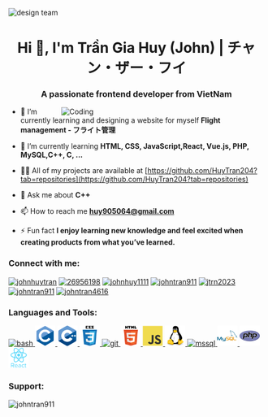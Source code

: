 ![design team](https://github.com/user-attachments/assets/977dd02f-23e7-427c-82f2-a8d2ce17d772)
<h1 align="center">Hi 👋, I'm Trần Gia Huy (John) | チャン・ザー・フイ</h1>
<h3 align="center">A passionate frontend developer from VietNam</h3>
<img align="right" alt="Coding" width="400" src="https://th.bing.com/th/id/R.27c415ad0c5c96cd24dcf4c264066317?rik=l9bGRoJq1BCO9g&riu=http%3a%2f%2f25.media.tumblr.com%2f7ec8a5f476bf3eb7f19726316192d5e9%2ftumblr_mk7dnxrR6I1qcmi8ro1_500.gif&ehk=buyb%2bubrNpSaexTrqfuvZXSTbn4RAflzbn81t3xvYNQ%3d&risl=&pid=ImgRaw&r=0">

- 🔭 I’m currently learning and designing a website for myself **Flight management - フライト管理**

- 🌱 I’m currently learning **HTML, CSS, JavaScript,React, Vue.js, PHP, MySQL,C++, C, ...**

- 👨‍💻 All of my projects are available at [https://github.com/HuyTran204?tab=repositories](https://github.com/HuyTran204?tab=repositories)

- 💬 Ask me about **C++**

- 📫 How to reach me **huy905064@gmail.com**

- ⚡ Fun fact **I enjoy learning new knowledge and feel excited when creating products from what you’ve learned.**

<h3 align="left">Connect with me:</h3>
<p align="left">
<a href="https://linkedin.com/in/johnhuytran" target="blank"><img align="center" src="https://raw.githubusercontent.com/rahuldkjain/github-profile-readme-generator/master/src/images/icons/Social/linked-in-alt.svg" alt="johnhuytran" height="30" width="40" /></a>
<a href="https://stackoverflow.com/users/26956198" target="blank"><img align="center" src="https://raw.githubusercontent.com/rahuldkjain/github-profile-readme-generator/master/src/images/icons/Social/stack-overflow.svg" alt="26956198" height="30" width="40" /></a>
<a href="https://kaggle.com/johnhuy1111" target="blank"><img align="center" src="https://raw.githubusercontent.com/rahuldkjain/github-profile-readme-generator/master/src/images/icons/Social/kaggle.svg" alt="johnhuy1111" height="30" width="40" /></a>
<a href="https://fb.com/johntran911" target="blank"><img align="center" src="https://raw.githubusercontent.com/rahuldkjain/github-profile-readme-generator/master/src/images/icons/Social/facebook.svg" alt="johntran911" height="30" width="40" /></a>
<a href="https://instagram.com/jtrn2023" target="blank"><img align="center" src="https://raw.githubusercontent.com/rahuldkjain/github-profile-readme-generator/master/src/images/icons/Social/instagram.svg" alt="jtrn2023" height="30" width="40" /></a>
<a href="https://www.leetcode.com/johntran911" target="blank"><img align="center" src="https://raw.githubusercontent.com/rahuldkjain/github-profile-readme-generator/master/src/images/icons/Social/leet-code.svg" alt="johntran911" height="30" width="40" /></a>
<a href="https://discord.gg/johntran4616" target="blank"><img align="center" src="https://raw.githubusercontent.com/rahuldkjain/github-profile-readme-generator/master/src/images/icons/Social/discord.svg" alt="johntran4616" height="30" width="40" /></a>
</p>

<h3 align="left">Languages and Tools:</h3>
<p align="left"> <a href="https://www.gnu.org/software/bash/" target="_blank" rel="noreferrer"> <img src="https://www.vectorlogo.zone/logos/gnu_bash/gnu_bash-icon.svg" alt="bash" width="40" height="40"/> </a> <a href="https://www.cprogramming.com/" target="_blank" rel="noreferrer"> <img src="https://raw.githubusercontent.com/devicons/devicon/master/icons/c/c-original.svg" alt="c" width="40" height="40"/> </a> <a href="https://www.w3schools.com/cpp/" target="_blank" rel="noreferrer"> <img src="https://raw.githubusercontent.com/devicons/devicon/master/icons/cplusplus/cplusplus-original.svg" alt="cplusplus" width="40" height="40"/> </a> <a href="https://www.w3schools.com/css/" target="_blank" rel="noreferrer"> <img src="https://raw.githubusercontent.com/devicons/devicon/master/icons/css3/css3-original-wordmark.svg" alt="css3" width="40" height="40"/> </a> <a href="https://git-scm.com/" target="_blank" rel="noreferrer"> <img src="https://www.vectorlogo.zone/logos/git-scm/git-scm-icon.svg" alt="git" width="40" height="40"/> </a> <a href="https://www.w3.org/html/" target="_blank" rel="noreferrer"> <img src="https://raw.githubusercontent.com/devicons/devicon/master/icons/html5/html5-original-wordmark.svg" alt="html5" width="40" height="40"/> </a> <a href="https://developer.mozilla.org/en-US/docs/Web/JavaScript" target="_blank" rel="noreferrer"> <img src="https://raw.githubusercontent.com/devicons/devicon/master/icons/javascript/javascript-original.svg" alt="javascript" width="40" height="40"/> </a> <a href="https://www.linux.org/" target="_blank" rel="noreferrer"> <img src="https://raw.githubusercontent.com/devicons/devicon/master/icons/linux/linux-original.svg" alt="linux" width="40" height="40"/> </a> <a href="https://www.microsoft.com/en-us/sql-server" target="_blank" rel="noreferrer"> <img src="https://www.svgrepo.com/show/303229/microsoft-sql-server-logo.svg" alt="mssql" width="40" height="40"/> </a> <a href="https://www.mysql.com/" target="_blank" rel="noreferrer"> <img src="https://raw.githubusercontent.com/devicons/devicon/master/icons/mysql/mysql-original-wordmark.svg" alt="mysql" width="40" height="40"/> </a> <a href="https://www.php.net" target="_blank" rel="noreferrer"> <img src="https://raw.githubusercontent.com/devicons/devicon/master/icons/php/php-original.svg" alt="php" width="40" height="40"/> </a> <a href="https://reactjs.org/" target="_blank" rel="noreferrer"> <img src="https://raw.githubusercontent.com/devicons/devicon/master/icons/react/react-original-wordmark.svg" alt="react" width="40" height="40"/> </a> </p>

<h3 align="left">Support:</h3>
<p><a href="https://www.buymeacoffee.com/johntran911"> <img align="left" src="https://cdn.buymeacoffee.com/buttons/v2/default-yellow.png" height="50" width="210" alt="johntran911" /></a></p><br><br>

